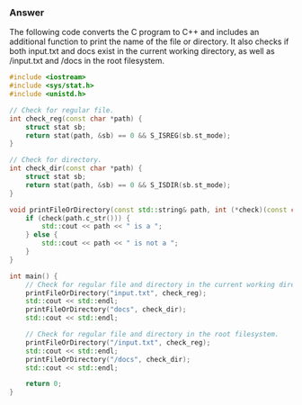 ### Answer

The following code converts the C program to C++ and includes an additional function to print the name of the file or directory. It also checks if both input.txt and docs exist in the current working directory, as well as /input.txt and /docs in the root filesystem.

```c++
#include <iostream>
#include <sys/stat.h>
#include <unistd.h>

// Check for regular file.
int check_reg(const char *path) {
	struct stat sb;
	return stat(path, &sb) == 0 && S_ISREG(sb.st_mode);
}

// Check for directory.
int check_dir(const char *path) {
	struct stat sb;
	return stat(path, &sb) == 0 && S_ISDIR(sb.st_mode);
}

void printFileOrDirectory(const std::string& path, int (*check)(const char*)) {
	if (check(path.c_str())) {
		std::cout << path << " is a ";
	} else {
		std::cout << path << " is not a ";
	}
}

int main() {
	// Check for regular file and directory in the current working directory.
	printFileOrDirectory("input.txt", check_reg);
	std::cout << std::endl;
	printFileOrDirectory("docs", check_dir);
	std::cout << std::endl;

	// Check for regular file and directory in the root filesystem.
	printFileOrDirectory("/input.txt", check_reg);
	std::cout << std::endl;
	printFileOrDirectory("/docs", check_dir);
	std::cout << std::endl;

	return 0;
}
```
